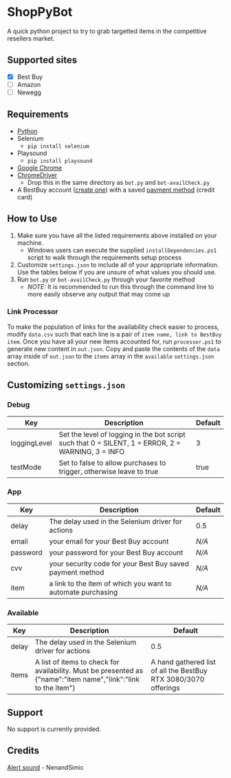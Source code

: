 # ShopPyBot

A quick python project to try to grab targetted items in the competitive resellers market.

## Supported sites

- [x] Best Buy
- [ ] Amazon
- [ ] Newegg

## Requirements

- [Python](https://www.python.org/downloads/)
- Selenium
  - `pip install selenium`
- Playsound
  - `pip install playsound`
- [Google Chrome](https://chrome.google.com)
- [ChromeDriver](https://chromedriver.chromium.org/downloads)
  - Drop this in the same directory as `bot.py` and `bot-availCheck.py`
- A BestBuy account ([create one](https://www.bestbuy.com/identity/global/createAccount)) with a saved [payment method](https://www.bestbuy.com/profile/c/billinginfo/cc) (credit card)

## How to Use

1. Make sure you have all the listed requirements above installed on your machine.
     - Windows users can execute the supplied `installDependencies.ps1` script to walk through the requirements setup process
2. Customize `settings.json` to include all of your appropriate information. Use the tables below if you are unsure of what values you should use.
3. Run `bot.py` or `bot-availCheck.py` through your favorite method
     - *NOTE:* It is recommended to run this through the command line to more easily observe any output that may come up

### Link Processor

To make the population of links for the availability check easier to process, modify `data.csv` such that each line is a pair of `item name, link to BestBuy item`. Once you have all your new items accounted for, run `processor.ps1` to generate new content in `out.json`. Copy and paste the contents of the `data` array inside of `out.json` to the `items` array in the `available` `settings.json` section.

## Customizing `settings.json`

### Debug

|Key|Description| Default |
| --- | --- | --- |
|loggingLevel|Set the level of logging in the bot script such that 0 = SILENT, 1 = ERROR, 2 = WARNING, 3 = INFO| 3 |
|testMode|Set to false to allow purchases to trigger, otherwise leave to true| true |

### App

|Key|Description| Default |
| --- | --- | --- |
|delay|The delay used in the Selenium driver for actions| 0.5 |
|email| your email for your Best Buy account | *N/A* |
|password| your password for your Best Buy account | *N/A* |
|cvv| your security code for your Best Buy saved payment method | *N/A* |
|item | a link to the item of which you want to automate purchasing | *N/A* |

### Available

|Key|Description| Default |
| --- | --- | --- |
|delay|The delay used in the Selenium driver for actions| 0.5 |
|items|A list of items to check for availability. Must be presented as {"name":"item name","link":"link to the item"}| A hand gathered list of all the BestBuy RTX 3080/3070 offerings|

## Support

No support is currently provided.

## Credits

[Alert sound](https://opengameart.org/content/picked-coin-echo-2) - NenandSimic
